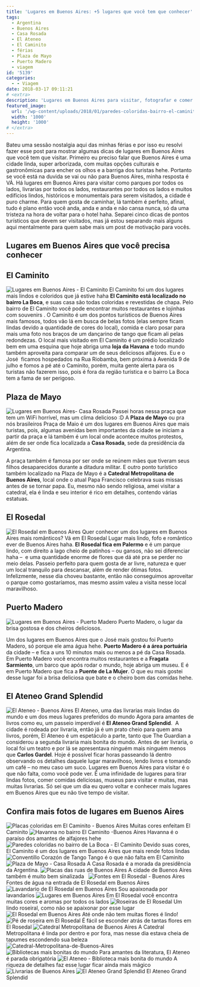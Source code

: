 ```yaml
---
title: 'Lugares em Buenos Aires: +5 lugares que você tem que conhecer'
tags:
  - Argentina
  - Buenos Aires
  - Casa Rosada
  - El Ateneo
  - El Caminito
  - férias
  - Plaza de Mayo
  - Puerto Madero
  - viagem
id: '5139'
categories:
  - - Viagem
date: 2018-03-17 09:11:21
# <extra>
description: 'Lugares em Buenos Aires para visitar, fotografar e comer é o que não falta. Confira várias dicas de lugares que você precisa conhecer em Buenos Aires.'
featured_image: 
  url: '/wp-content/uploads/2018/01/paredes-coloridas-bairro-el-caminito.jpg'
  width: '1000'
  height: '1000'
# </extra>
---
```


Bateu uma sessão nostalgia aqui das minhas férias e por isso eu resolvi fazer esse post para mostrar algumas dicas de lugares em Buenos Aires que você tem que visitar. Primeiro eu preciso falar que Buenos Aires é uma cidade linda, super arborizada, com muitas opções culturais e gastronômicas para encher os olhos e a barriga dos turistas hehe. Portanto se você está na duvida se vai ou não para Buenos Aires, minha resposta é VÁ. Há lugares em Buenos Aires para visitar como parques por todos os lados, livrarias por todos os lados, restaurantes por todos os lados e muitos edifícios lindos, históricos e monumentais para serem visitados, a cidade é puro charme. Para quem gosta de caminhar, lá também é perfeito, afinal, tudo é plano então você anda, anda e anda e não cansa nunca, só da uma tristeza na hora de voltar para o hotel haha. Separei cinco dicas de pontos turísticos que devem ser visitados, mas já estou separando mais alguns aqui mentalmente para quem sabe mais um post de motivação para vocês.

## Lugares em Buenos Aires que você precisa conhecer

## El Caminito

![Lugares em Buenos Aires - El Caminito ](/wp-content/uploads/2018/01/El-caminito-em-buenos-aires.jpg) El Caminito foi um dos lugares mais lindos e coloridos que já estive haha **El Caminito está localizado no bairro La Boca**, e suas casa são todas coloridas e revestidas de chapa. Pelo bairro de El Caminito você pode encontrar muitos restaurantes e lojinhas com souvenirs . O Caminito é um dos pontos turísticos de Buenos Aires mais famosos, todos vão lá em busca de belas fotos (elas sempre ficam lindas devido a quantidade de cores do local), comida e claro posar para mais uma foto nos braços de um dançarino de tango que ficam ali pelas redondezas. O local mais visitado em El Caminito é um prédio localizado bem em uma esquina que hoje abriga uma **loja da Havana** e todo mundo também aproveita para comparar um de seus deliciosos alfajores. Eu e o José  ficamos hospedados na Rua Riobamba, bem próxima à Avenida 9 de julho e fomos a pé até o Caminito, porém, muita gente alerta para os turistas não fazerem isso, pois é fora da região turística e o bairro La Boca tem a fama de ser perigoso.

## Plaza de Mayo

![Lugares em Buenos Aires- Casa Rosada](/wp-content/uploads/2018/01/lugares-em-buenos-aires-casa-rosada.jpg) Passei horas nessa praça que tem um WiFi horrível, mas um clima delicioso :D A **Plaza de Mayo** ou pra nós brasileiros Praça de Maio é um dos lugares em Buenos Aires que mais turistas, pois, algumas avenidas bem importantes da cidade se iniciam a partir da praça e lá também é um local onde acontece muitos protestos, além de ser onde fica localizada a **Casa Rosada**, sede da presidência da Argentina.

A praça também é famosa por ser onde se reúnem mães que tiveram seus filhos desaparecidos durante a ditadura militar. E outro ponto turístico também localizado na Plaza de Mayo é a **Catedral Metropolitana de Buenos Aires**, local onde o atual Papa Francisco celebrava suas missas antes de se tornar papa. Eu, mesmo não sendo religiosa, amei visitar a catedral, ela é linda e seu interior é rico em detalhes, contendo várias estatuas.

## El Rosedal

![El Rosedal em Buenos Aires](/wp-content/uploads/2018/01/el-rosedal-buenos-aires.jpg) Quer conhecer um dos lugares em Buenos Aires mais românticos? Vá em El Rosedal Lugar mais lindo, fofo e romântico ever de Buenos Aires haha. **El Rosedal fica em Palermo** e é um parque lindo, com direito a lago cheio de patinhos – ou gansos, não sei diferenciar haha –  e uma quantidade enorme de flores que dá até pra se perder no meio delas. Passeio perfeito para quem gosta de ar livre, natureza e quer um local tranquilo para descansar, além de render ótimas fotos. Infelizmente, nesse dia choveu bastante, então não conseguimos aproveitar o parque como gostaríamos, mas mesmo assim valeu a visita nesse local maravilhoso.

## Puerto Madero

![Lugares em Buenos Aires - Puerto Madero ](/wp-content/uploads/2018/01/puerto-madero-em-buenos-aires.jpg) Puerto Madero, o lugar da brisa gostosa e dos cheiros deliciosos.

Um dos lugares em Buenos Aires que o José mais gostou foi Puerto Madero, só porque ele ama água hehe. **Puerto Madero é a área portuária** da cidade – e fica a uns 10 minutos mais ou menos a pé da Casa Rosada. Em Puerto Madero você encontra muitos restaurantes e a **Fragata Sarmiento**, um barco que após rodar o mundo, hoje abriga um museu. E é em Puerto Madero que fica a **Puente de La Mujer**. O que eu mais gostei desse lugar foi a brisa deliciosa que bate e o cheiro bom das comidas hehe.

## El Ateneo Grand Splendid

![El Ateneo - Buenos Aires](/wp-content/uploads/2018/01/el-ateneo-buenos-aires.jpg) El Ateneo, uma das livrarias mais lindas do mundo e um dos meus lugares preferidos do mundo Agora para amantes de livros como eu, um passeio imperdível é **El Ateneo Grand Splendid**.  A cidade é rodeada por livraria, então já é um prato cheio para quem ama livros, porém, El Ateneo é um espetáculo a parte, tanto que The Guardian a considerou a segunda livraria mais bonita do mundo. Antes de ser livraria, o local foi um teatro e por lá se apresentava ninguém mais ninguém menos que **Carlos Gardel**. Hoje é possível ficar horas passeando lá dentro observando os detalhes daquele lugar maravilhoso, lendo livros e tomando um café – no meu caso um suco. Lugares em Buenos Aires para visitar é o que não falta, como você pode ver. É uma infinidade de lugares para tirar lindas fotos, comer comidas deliciosas, museus para visitar e muitas, mas muitas livrarias. Só sei que um dia eu quero voltar e conhecer mais lugares em Buenos Aires que eu não tive tempo de visitar.

## Confira mais fotos de lugares em Buenos Aires

![Placas coloridas em El Caminito - Buenos Aires](/wp-content/uploads/2018/01/placas-em-el-caminito-buenos-aires.jpg) Muitas cores enfeitam El Caminito ![Havanna no bairro El Caminito -Buenos Aires](/wp-content/uploads/2018/01/entrada-havanna-em-el-caminito-buenos-aires.jpg) Havanna é o paraíso dos amantes de alfajores hehe ![Paredes coloridas no bairro de La Boca - El Caminito ](/wp-content/uploads/2018/01/paredes-coloridas-bairro-el-caminito.jpg) Devido suas cores, El Caminito é um dos lugares em Buenos Aires que mais rende fotos lindas ![Conventillo Corazón de Tango](/wp-content/uploads/2018/01/Conventillo-Corazón-de-Tango.jpg) Tango é o que não falta em El Caminito ![Plaza de Mayo - Casa Rosada](/wp-content/uploads/2018/01/praza-de-mayo-casa-rosada-1.jpg) A Casa Rosada é a morada da presidência da Argentina. ![Placas das ruas de Buenos Aires](/wp-content/uploads/2018/01/placas-ruas-buenos-aires.jpg) A cidade de Buenos Aires também é muito bem sinalizada   ![Fontes em El Rosedal - Buenos Aires](/wp-content/uploads/2018/01/el-rosedal-em-buenos-aires-fontes.jpg) Fontes de água na entrada de El Rosedal em Buenos Aires ![Lavandario de El Rosedal em Buenos Aires](/wp-content/uploads/2018/01/lavandas-em-el-rosedal-buenos-aires.jpg) Sou apaixonada por lavandarios ![Lugares em Buenos Aires](/wp-content/uploads/2018/01/lavandario-el-rosedal-buenos-aires.jpg) Em El Rosedal você encontra muitas cores e aromas por todos os lados ![Roseiras de El Rosedal](/wp-content/uploads/2018/01/roseiras-em-el-rosedal.jpg) Um lindo roseiral, como não se apaixonar por esse lugar ![El Rosedal em Buenos Aires](/wp-content/uploads/2018/01/visitando-el-rosedal-buenos-aires.jpg) Até onde não tem muitas flores é lindo! ![Pé de roseira em El Rosedal](/wp-content/uploads/2018/01/flores-de-el-rosedal-buenos-aires.jpg) É fácil se esconder atrás de tantas flores em El Rosedal ![Catedral Metropolitana de Buenos Aires](/wp-content/uploads/2018/01/Catedral-Metropolitana-de-Buenos-Aires-Plaza-de-Mayo.jpg) A Catedral Metropolitana é linda por dentro e por fora, mas nesse dia estava cheia de tapumes escondendo sua beleza ![Catedral-Metropolitana-de-Buenos-Aires](/wp-content/uploads/2018/01/Catedral-Metropolitana-de-Buenos-Aires-1.jpg) ![Bibliotecas mais bonitas do mundo](/wp-content/uploads/2018/01/El-Ateneo-Buenos-Aires.jpg) Para amantes da literatura, El Ateneo é parada obrigatória ![El Ateneo - Biblioteca mais bonita do mundo](/wp-content/uploads/2018/01/detalhes-el-ateneo-buenos-aires.jpg) A riqueza de detalhes faz esse lugar ficar ainda mais mágico ![Livrarias de Buenos Aires](/wp-content/uploads/2018/01/biblioteca-el-ateneo-buenos-aires.jpg) ![El Ateneo Grand Splendid](/wp-content/uploads/2018/01/el-ateneo-grand-splendid.jpg) El Ateneo Grand Splendid
